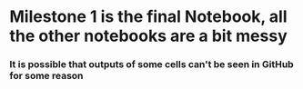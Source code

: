 # Milestone 1 is the final Notebook, all the other notebooks are a bit messy

### It is possible that outputs of some cells can't be seen in GitHub for some reason
